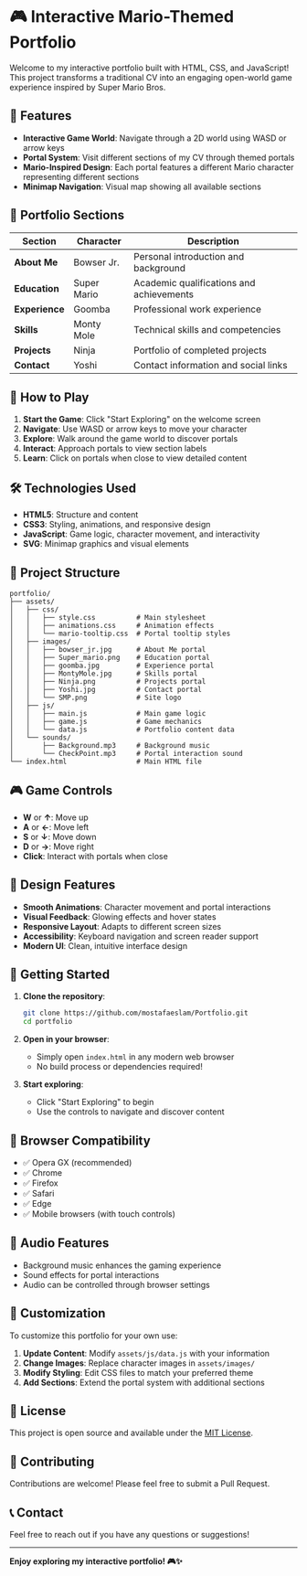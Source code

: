 # 🎮 Interactive Mario-Themed Portfolio

Welcome to my interactive portfolio built with HTML, CSS, and JavaScript! This project transforms a traditional CV into an engaging open-world game experience inspired by Super Mario Bros.

## 🌟 Features

- **Interactive Game World**: Navigate through a 2D world using WASD or arrow keys
- **Portal System**: Visit different sections of my CV through themed portals
- **Mario-Inspired Design**: Each portal features a different Mario character representing different sections
- **Minimap Navigation**: Visual map showing all available sections

## 🎯 Portfolio Sections

| Section | Character | Description |
|---------|-----------|-------------|
| **About Me** | Bowser Jr. | Personal introduction and background |
| **Education** | Super Mario | Academic qualifications and achievements |
| **Experience** | Goomba | Professional work experience |
| **Skills** | Monty Mole | Technical skills and competencies |
| **Projects** | Ninja | Portfolio of completed projects |
| **Contact** | Yoshi | Contact information and social links |

## 🚀 How to Play

1. **Start the Game**: Click "Start Exploring" on the welcome screen
2. **Navigate**: Use WASD or arrow keys to move your character
3. **Explore**: Walk around the game world to discover portals
4. **Interact**: Approach portals to view section labels
5. **Learn**: Click on portals when close to view detailed content

## 🛠️ Technologies Used

- **HTML5**: Structure and content
- **CSS3**: Styling, animations, and responsive design
- **JavaScript**: Game logic, character movement, and interactivity
- **SVG**: Minimap graphics and visual elements

## 📁 Project Structure

```
portfolio/
├── assets/
│   ├── css/
│   │   ├── style.css          # Main stylesheet
│   │   ├── animations.css     # Animation effects
│   │   └── mario-tooltip.css  # Portal tooltip styles
│   ├── images/
│   │   ├── bowser_jr.jpg      # About Me portal
│   │   ├── Super_mario.png    # Education portal
│   │   ├── goomba.jpg         # Experience portal
│   │   ├── MontyMole.jpg      # Skills portal
│   │   ├── Ninja.png          # Projects portal
│   │   ├── Yoshi.jpg          # Contact portal
│   │   └── SMP.png            # Site logo
│   ├── js/
│   │   ├── main.js            # Main game logic
│   │   ├── game.js            # Game mechanics
│   │   └── data.js            # Portfolio content data
│   └── sounds/
│       ├── Background.mp3     # Background music
│       └── CheckPoint.mp3     # Portal interaction sound
└── index.html                 # Main HTML file
```

## 🎮 Game Controls

- **W** or **↑**: Move up
- **A** or **←**: Move left
- **S** or **↓**: Move down
- **D** or **→**: Move right
- **Click**: Interact with portals when close

## 🎨 Design Features

- **Smooth Animations**: Character movement and portal interactions
- **Visual Feedback**: Glowing effects and hover states
- **Responsive Layout**: Adapts to different screen sizes
- **Accessibility**: Keyboard navigation and screen reader support
- **Modern UI**: Clean, intuitive interface design

## 🚀 Getting Started

1. **Clone the repository**:
   ```bash
   git clone https://github.com/mostafaeslam/Portfolio.git
   cd portfolio
   ```

2. **Open in your browser**:
   - Simply open `index.html` in any modern web browser
   - No build process or dependencies required!

3. **Start exploring**:
   - Click "Start Exploring" to begin
   - Use the controls to navigate and discover content

## 📱 Browser Compatibility
  
- ✅ Opera GX (recommended)
- ✅ Chrome
- ✅ Firefox
- ✅ Safari
- ✅ Edge
- ✅ Mobile browsers (with touch controls)

## 🎵 Audio Features

- Background music enhances the gaming experience
- Sound effects for portal interactions
- Audio can be controlled through browser settings

## 🔧 Customization

To customize this portfolio for your own use:

1. **Update Content**: Modify `assets/js/data.js` with your information
2. **Change Images**: Replace character images in `assets/images/`
3. **Modify Styling**: Edit CSS files to match your preferred theme
4. **Add Sections**: Extend the portal system with additional sections

## 📄 License

This project is open source and available under the [MIT License](LICENSE).

## 🤝 Contributing

Contributions are welcome! Please feel free to submit a Pull Request.

## 📞 Contact

Feel free to reach out if you have any questions or suggestions!

---

**Enjoy exploring my interactive portfolio! 🎮✨** 
